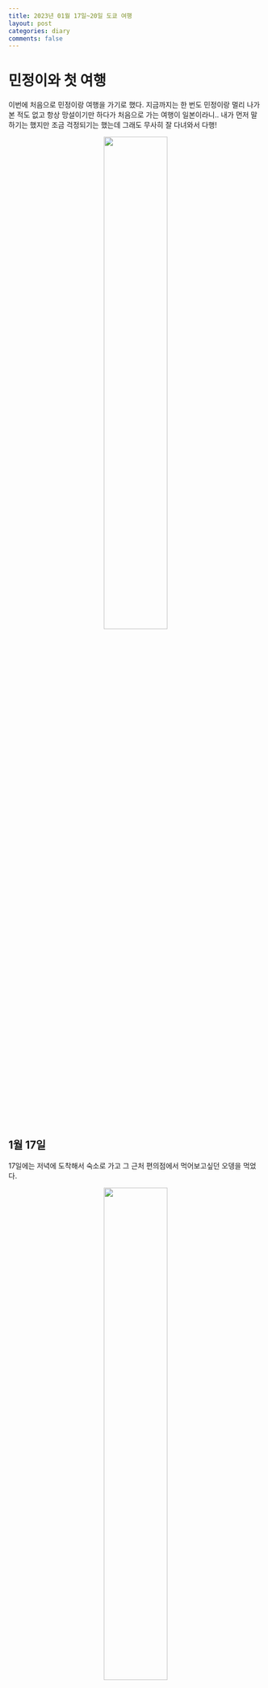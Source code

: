 ```yaml
---
title: 2023년 01월 17일~20일 도쿄 여행
layout: post
categories: diary
comments: false
---
```

# 민정이와 첫 여행
이번에 처음으로 민정이랑 여행을 가기로 했다. 지금까지는 한 번도 민정이랑 멀리 나가본 적도 없고 항상 망설이기만 하다가 처음으로 가는 여행이 일본이라니.. 내가 먼저 말하기는 했지만 조금 걱정되기는 했는데 그래도 무사히 잘 다녀와서 다행!    

<center>
<img src="https://user-images.githubusercontent.com/68698007/217710435-9e3e526c-ea1c-4a94-8d04-22a8ad6e8193.jpg" width="50%" height="50%"> </center>

## 1월 17일
17일에는 저녁에 도착해서 숙소로 가고 그 근처 편의점에서 먹어보고싶던 오뎅을 먹었다.

<center>
<img src="https://user-images.githubusercontent.com/68698007/217710854-f175ac59-c605-453c-ad2d-11cde857ab1e.jpg" width="50%" height="50%"> </center>

진짜 국물 끝내주고 튀긴두부가 너무 맛있었는데 먹다보니 너무 물려서 다 먹기 힘들었어...     
<br>
## 1월 18일
그 다음날부터 진행된 민정이의 오타쿠 투어.    
사실 나는 그렇게 진심이지는 않다보니 뭘 살까나 했지만 생각보다는 많이 샀다!    

<center>
<img src="https://user-images.githubusercontent.com/68698007/217710970-808774ee-9c32-4f47-90a0-d1ecff4c0330.jpg" width="50%" height="50%"> </center>    


그렇지만 민정이가 둘러보느라 밥을 잘 안 먹어서 너무 힘들었음... 아니 애가 생각보다 밥을 더 안 챙겨먹더라구..?    

그래서 결국 내가 짜증을 내고 밥을 먹게됐다~ 이렇게 여행을 오게 되면 상대방이 어떤 패턴을 가지고 있고 어떨때 어떻게 행동하는지 알게 될 수 있어서 좋으면서도 안 맞는 부분도 있다는 걸 알게 되는게 신기한듯.    

이 부분이 내가 항상 민정이와의 여행을 걱정했던 것 같다. 민정이랑 있으면 재밌고 좋은데 워낙 나도 그렇고 얘도 그렇고 섬세하고 예민한 면이 있다보니 서로 조금이라도 안 맞을 때 혹시 감정이 상하면 어떡하나..    
특히 나는 그런 감정이 상한 때에 어떻게 행동해야 될지 잘 모르는 타입이다 보니 그런게 더 겪기 힘들었을 것 같아서 망설이게 됐었다. 그렇지만 서로 배려하고 어느정도 말을 예쁘게 하려고 노력하면 다 해결되는듯!    

나는 욱해서 목소리 높이는 걸 좀 고쳐야될텐데...    

<Br>
어쨌든 둘째날의 오타쿠 투어는 이케부쿠로에서 진행됐고 애니메이트를 가봤는데 본점이라는거치고 너무 아무것도 없어서 당황했었다. 알고보니 하필 우리가 도착하기 삼일전?부터 리모델링, 확장 공사를 진행했다는ㅎ..    

그래서 라신반? 그런곳 위주로 보고 지브리나 짱구가 있는 선샤인시티?로 이동해서 그때부터 나는 더 재밌었던 것 같다.    

<center><img src="https://user-images.githubusercontent.com/68698007/217711821-4a6f1b71-b68f-4e2c-b026-a6b1995140d1.jpg" width="50%" height="50%"></center>

지브리샵 진짜 너무 재밌었다ㅠㅠ 여기서 돈 엄청 쓰기는 했는데 내가 미리 키키를 안 보고 가서 못 산것들이 있다는게 너무 슬픔. 다시 간다면 키키 관련 물품도 사고싶다. 진짜 여기서 산 거는 솔직히 쓸모도 없지만 후회하지 않음.    
<br>

## 1월 19일
급하게 16일에 가기로 정한 디즈니......    
진짜 돈 너무 쓰겠다 라고 생각했지만 잘 간 것 같다. 마지막 쇼에서 눈물 꽤나 흘림.    
라푼젤이랑 코코, 모아나, 엘사 나오고 막 노래부르면서 애니메이션도 멀리서 보일때 애들 목소리랑 노래로 엄청 울었어.. 너무 감동적이었고 그거 하나 보러 오후권 티켓으로 가는 것도 괜찮겠다 싶었다.    

하지만 놀이기구는.. 솔직히 우리가 시간을 잘 맞춰서 사람 별로 없을 때 가서 제일 길게 줄 선게 새로 나온 어트랙션이라 1시간 20분정도였고 나머지는 30,40분만에 다 타서(무서운 롤러코스터는 안 탔다) 시간이 남아돌았고 운행 안 하는 것도 있어서 아쉬웠다...     
그리고 내가 생각한 어트랙션이 아니고 주로 보고 느낄 수 있는 그런 종류였다.    

<center><img src="https://user-images.githubusercontent.com/68698007/217712378-38e99f51-45f4-4bc3-a9bd-1b468be58cfc.jpg" width="50%" height="50%"></center>
<center><img src="https://user-images.githubusercontent.com/68698007/217712388-a25dc0aa-e6ea-4dc2-ba53-4cc08917e236.jpg" width="50%" height="50%"></center>

<br>
예쁘기는 진짜 예뻤고 있으면서 너무 즐거웠지만 다음에는 오후에 들어가는 걸로 끊어서 가도 괜찮을듯!!    

<br><br>

## 1월 20일
여행 마지막 날. 우리는 숙소에서 나와서 도쿄역 지하의 캐릭터 스트리트?를 보기로했고 거기서 또 민정이는 뭘 많이 사고 나는 언니를 줄 계란 샌드위치랑 카츠 샌드위치 사러 세븐 일레븐을 갔는데 어디서도 카츠 샌드위치는 팔지를 않아서 겨우 계란 샌드위치만 사서 갔다...    
나간김에 도쿄에 와서 처음으로 도쿄역도 보고 사진도 찍었지~ 뭔가 계속 건물 안에만 있거나 굿즈 보는 것만 했어서 밖에 나와서 사람들 보니까 처음으로 내가 도쿄에 있구나 했던 느낌이 들었다. 여행 마지막 날에~    

공항으로 가는 기차(나리타 익스프레스)를 타고 찍은 내 캘시퍼 랜턴.    

<center><img src="https://user-images.githubusercontent.com/68698007/217713017-66f00c47-9244-463c-bf0e-cb03265a6e46.jpg" width="50%" height="50%"></center>
솔직히 여기서 산 것중에 제일 맘에 드는 귀여운 물건~    
<br><br>

이번 일본 여행은 솔직히 나한테 너무 볼 게 많았고 너무 즐겁기만 했던 여행은 아니었다. 오타쿠 굿즈들은 내가 별로 관심이 없고 나는 빨리 빨리 보고 그냥 넘기는 편인데 민정이는 하나하나 자세히 보고 웬만한 샵은 다 보고 엄청 오래봐서 나한테는 지루한 시간도 많았지만 그래도 민정이랑 같이 여행을 갔다는 것, 지브리 샵 구경!, 디즈니를 갔고 민정이랑 놀았다는 게 이 여행의 의미는 다 찾았다고 생각한다~    

이제 일본은 오사카, 교토, 후쿠오카, 도쿄 다 봤네..?    
삿포로만 가보고싶다!
